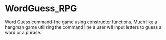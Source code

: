 # WordGuess_RPG
Word Guess command-line game using constructor functions. Much like a hangman game utilizing the command line a user will input letters to guess a word or a phrase.
